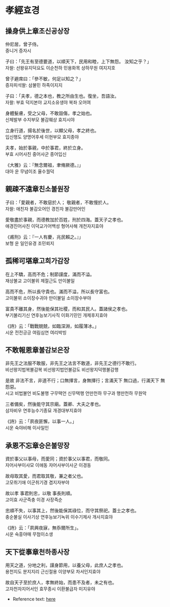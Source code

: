 # 孝經효경
## 操身供上章조신공상장

仲尼居，曾子侍。  
중니거 증자시  

子曰：「先王有至德要道，以順天下，民用和睦，上下無怨。
汝知之乎？」  
자왈: 선왕유지덕요도 이순천하 민용화목 상하무원 
여지지호  

曾子避席曰：「參不敏，何足以知之？」  
증자피석왈: 삼불민 하족이지지  

子曰：「夫孝，德之本也，教之所由生也。復坐，吾語汝。  
자왈: 부효 덕지본야 교지소유생야 복좌 오어여  

身體髮膚，受之父母，不敢毀傷，孝之始也。  
신체발부 수지부모 불감훼상 효지시야  

立身行道，揚名於後世，以顯父母，孝之終也。  
입신행도 양명어후세 이현부모 효지종야  

夫孝，始於事親，中於事君，終於立身。  
부효 시어사친 중어사군 종어입신  

《大雅》云：『無念爾祖，聿脩厥德。』」  
대아 운 무념이조 율수궐덕  

## 親疎不遠章친소불원장

子曰：「愛親者，不敢惡於人； 敬親者，不敢慢於人。  
자왈: 애친자 불감오어인 경친자 불감만어인  

愛敬盡於事親，而德教加於百姓，刑於四海。蓋天子之孝也。  
애경진어사친 이덕교가어백성 형어사해 개천자지효야  

《甫刑》云：『一人有慶，兆民賴之。』」  
보형 운 일인유경 조민뢰지  

## 孤稀可堪章고희가감장

在上不驕，高而不危；制節謹度，滿而不溢。  
재상불교 고이불위 제절근도 만이불일  

高而不危，所以長守貴也。滿而不溢，所以長守富也。  
고이불위 소이장수귀야 만이불일 소이장수부야  

富貴不離其身，然後能保其社稷，而和其民人。蓋諸侯之孝也。  
부기불리기신 연후능보기사직 이화기민인 개제후지효야  

《詩》云：「戰戰兢兢，如臨深淵，如履薄冰。」  
시운 전전긍긍 여림심연 여리박빙  

## 不敢報恩章불감보은장

非先王之法服不敢服，非先王之法言不敢道，非先王之德行不敢行。  
비선왕지법복불감복 비선왕지법언불감도 비선왕지덕행불감행  

是故 非法不言，非道不行；口無擇言，身無擇行；言滿天下 無口過，行滿天下 無怨惡。    
시고 비법불언 비도불행 구무택언 신무택행 언만천하 무구과 행만천하 무원악  

三者備矣，然後能守其宗廟。蓋卿、大夫之孝也。  
삼자비우 연후능수기종묘 개경대부지효야  

《詩》云：「夙夜匪懈，以事一人。」  
시운 숙야비해 이사일인  

## 承恩不忘章승은불망장

資於事父以事母，而愛同；資於事父以事君，而敬同。  
자어사부이사모 이애동 자어사부이사군 이경동  

故母取其愛，而君取其敬，兼之者父也。  
고모취기애 이군취기경 겸지자부야  

故以孝 事君則忠，以敬 事長則順。  
고이효 사군즉충 이경 사장즉순  

忠順不失，以事其上，然後能保其祿位，而守其祭祀。蓋士之孝也。  
충순불실 이사기상 연후능보기녹위 이수기제사 개사지효야  

《詩》云：「夙興夜寐，無忝爾所生」。  
시운 숙흥야매 무첨이소생  

## 天下從事章천하종사장

用天之道，分地之利，謹身節用，以養父母，此庶人之孝也。  
용천지도 분지지리 근신절용 이양부모 차서인지효야  

故自天子至於庶人，孝無終始，而患不及者，未之有也。  
고자천자지어서인 효무종시 이환불급자 미지유야  

* Reference text: [here](https://ctext.org/xiao-jing/zh)
